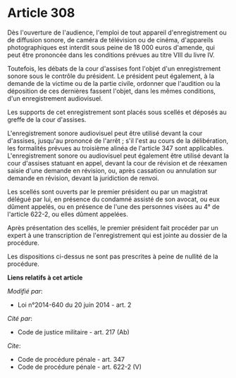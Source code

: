 # Article 308

Dès l'ouverture de l'audience, l'emploi de tout appareil d'enregistrement ou de diffusion sonore, de caméra de télévision ou
de cinéma, d'appareils photographiques est interdit sous peine de 18 000 euros d'amende, qui peut être prononcée dans les
conditions prévues au titre VIII du livre IV. 

Toutefois, les débats de la cour d'assises font l'objet d'un enregistrement sonore sous le contrôle du président. Le
président peut également, à la demande de la victime ou de la partie civile, ordonner que l'audition ou la déposition de ces
dernières fassent l'objet, dans les mêmes conditions, d'un enregistrement audiovisuel. 

Les supports de cet enregistrement sont placés sous scellés et déposés au greffe de la cour d'assises. 

L'enregistrement sonore audiovisuel peut être utilisé devant la cour d'assises, jusqu'au prononcé de l'arrêt ; s'il l'est au
cours de la délibération, les formalités prévues au troisième alinéa de l'article 347 sont applicables. L'enregistrement
sonore ou audiovisuel peut également être utilisé devant la cour d'assises statuant en appel, devant la cour de révision et
de réexamen saisie d'une demande en révision, ou, après cassation ou annulation sur demande en révision, devant la
juridiction de renvoi. 

Les scellés sont ouverts par le premier président ou par un magistrat délégué par lui, en présence du condamné assisté de son
avocat, ou eux dûment appelés, ou en présence de l'une des personnes visées au 4° de l'article 622-2, ou elles dûment
appelées. 

Après présentation des scellés, le premier président fait procéder par un expert à une transcription de l'enregistrement qui
est jointe au dossier de la procédure. 

Les dispositions ci-dessus ne sont pas prescrites à peine de nullité de la procédure.

**Liens relatifs à cet article**

_Modifié par_:

  - Loi n°2014-640 du 20 juin 2014 - art. 2

_Cité par_:

  - Code de justice militaire - art. 217 (Ab)

_Cite_:

  - Code de procédure pénale - art. 347
  - Code de procédure pénale - art. 622-2 (V)
